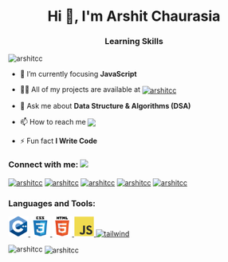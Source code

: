 <h1 align="center">Hi 👋, I'm Arshit Chaurasia</h1>
<h3 align="center">Learning Skills</h3>

<p align="left"> <img src="https://komarev.com/ghpvc/?username=arshitcc&label=Profile%20views&color=0e75b6&style=flat" alt="arshitcc" /> </p>

- 🔭 I’m currently focusing **JavaScript**

- 👨‍💻 All of my projects are available at <a href="https://github.com/arshitcc" target="blank"><img align="center" src="https://raw.githubusercontent.com/rahuldkjain/github-profile-readme-generator/master/src/images/icons/Social/github.svg" alt="arshitcc" height="30" width="40" /></a>

- 💬 Ask me about **Data Structure & Algorithms (DSA)**

- 📫 How to reach me <a href="mailto:arshitcc@gmail.com"><img align="center" src="https://img.shields.io/badge/Gmail-D14836?style=for-the-badge&logo=gmail&logoColor=white"></a>


- ⚡ Fun fact **I Write Code**

<h3 align="left">Connect with me: <img src="https://media.giphy.com/media/LnQjpWaON8nhr21vNW/giphy.gif" width="60"></h3>
<p align="left">
<a href="https://twitter.com/arshitcc" target="blank"><img align="center" src="https://raw.githubusercontent.com/rahuldkjain/github-profile-readme-generator/master/src/images/icons/Social/twitter.svg" alt="arshitcc" height="30" width="40" /></a>
<a href="https://linkedin.com/in/arshitcc" target="blank"><img align="center" src="https://raw.githubusercontent.com/rahuldkjain/github-profile-readme-generator/master/src/images/icons/Social/linked-in-alt.svg" alt="arshitcc" height="30" width="40" /></a>
<a href="https://www.codechef.com/users/arshitcc" target="blank"><img align="center" src="https://cdn.jsdelivr.net/npm/simple-icons@3.1.0/icons/codechef.svg" alt="arshitcc" height="30" width="40" /></a>
<a href="https://www.leetcode.com/arshitcc" target="blank"><img align="center" src="https://raw.githubusercontent.com/rahuldkjain/github-profile-readme-generator/master/src/images/icons/Social/leet-code.svg" alt="arshitcc" height="30" width="40" /></a>
<a href="https://auth.geeksforgeeks.org/user/arshitcc" target="blank"><img align="center" src="https://raw.githubusercontent.com/rahuldkjain/github-profile-readme-generator/master/src/images/icons/Social/geeks-for-geeks.svg" alt="arshitcc" height="30" width="40" /></a>
</p>

<h3 align="left">Languages and Tools:</h3>
<p align="left"> <a href="https://www.w3schools.com/cpp/" target="_blank" rel="noreferrer"> <img src="https://raw.githubusercontent.com/devicons/devicon/master/icons/cplusplus/cplusplus-original.svg" alt="cplusplus" width="40" height="40"/> </a> <a href="https://www.w3schools.com/css/" target="_blank" rel="noreferrer"> <img src="https://raw.githubusercontent.com/devicons/devicon/master/icons/css3/css3-original-wordmark.svg" alt="css3" width="40" height="40"/> </a> <a href="https://www.w3.org/html/" target="_blank" rel="noreferrer"> <img src="https://raw.githubusercontent.com/devicons/devicon/master/icons/html5/html5-original-wordmark.svg" alt="html5" width="40" height="40"/> </a> <a href="https://developer.mozilla.org/en-US/docs/Web/JavaScript" target="_blank" rel="noreferrer"> <img src="https://raw.githubusercontent.com/devicons/devicon/master/icons/javascript/javascript-original.svg" alt="javascript" width="40" height="40"/> </a> <a href="https://tailwindcss.com/" target="_blank" rel="noreferrer"> <img src="https://www.vectorlogo.zone/logos/tailwindcss/tailwindcss-icon.svg" alt="tailwind" width="40" height="40"/> </a> </p>

<p><img align="left" src="https://github-readme-stats.vercel.app/api/top-langs?username=arshitcc&show_icons=true&locale=en&layout=compact" alt="arshitcc" /></p>

<p>&nbsp;<img align="center" src="https://github-readme-stats.vercel.app/api?username=arshitcc&show_icons=true&locale=en" alt="arshitcc" /></p>
